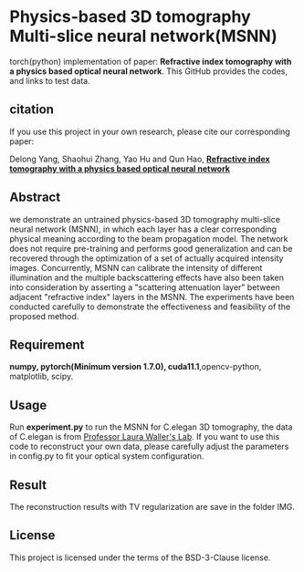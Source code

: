 # Physics-based 3D tomography Multi-slice neural network(MSNN)

torch(python) implementation of paper: **Refractive index tomography with a physics based optical neural network**. This GitHub provides the codes, and links to test data.

## citation

If you use this project in your own research, please cite our corresponding paper:

Delong Yang, Shaohui Zhang, Yao Hu and Qun Hao, **[Refractive index tomography with a physics based optical neural network](https://arxiv.org/abs/2306.06558)**

## Abstract

we demonstrate an untrained physics-based 3D tomography multi-slice neural network (MSNN), in which each layer has a clear corresponding physical meaning according to the beam propagation model.
The network does not require pre-training and performs good generalization and can be recovered through the optimization of a set of actually acquired intensity images.
Concurrently, MSNN can calibrate the intensity of different illumination and the multiple backscattering effects have also been taken into consideration by asserting a "scattering attenuation layer" between adjacent "refractive index" layers in the MSNN. The experiments have been conducted carefully to demonstrate the effectiveness and feasibility of the proposed method.

## Requirement 

**numpy, pytorch(Minimum version 1.7.0), cuda11.1**,opencv-python, matplotlib, scipy.

## Usage

Run **experiment.py** to run the MSNN for C.elegan 3D tomography, the data of C.elegan is from  [Professor Laura Waller's Lab](https://drive.google.com/drive/folders/19eQCMjTtiK8N1f1nGtXlfXkEa8qL6kDl). If you want to use this code to reconstruct your own data, please carefully adjust the parameters in config.py to fit your optical system configuration. 

## Result

The reconstruction results with TV regularization are save in the folder IMG.

## License

This project is licensed under the terms of the BSD-3-Clause license.
